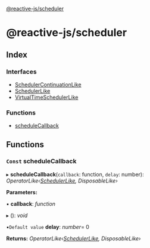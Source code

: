 [@reactive-js/scheduler](README.md)

# @reactive-js/scheduler

## Index

### Interfaces

* [SchedulerContinuationLike](interfaces/schedulercontinuationlike.md)
* [SchedulerLike](interfaces/schedulerlike.md)
* [VirtualTimeSchedulerLike](interfaces/virtualtimeschedulerlike.md)

### Functions

* [scheduleCallback](README.md#const-schedulecallback)

## Functions

### `Const` scheduleCallback

▸ **scheduleCallback**(`callback`: function, `delay`: number): *OperatorLike‹[SchedulerLike](interfaces/schedulerlike.md), DisposableLike›*

**Parameters:**

▪ **callback**: *function*

▸ (): *void*

▪`Default value`  **delay**: *number*= 0

**Returns:** *OperatorLike‹[SchedulerLike](interfaces/schedulerlike.md), DisposableLike›*
